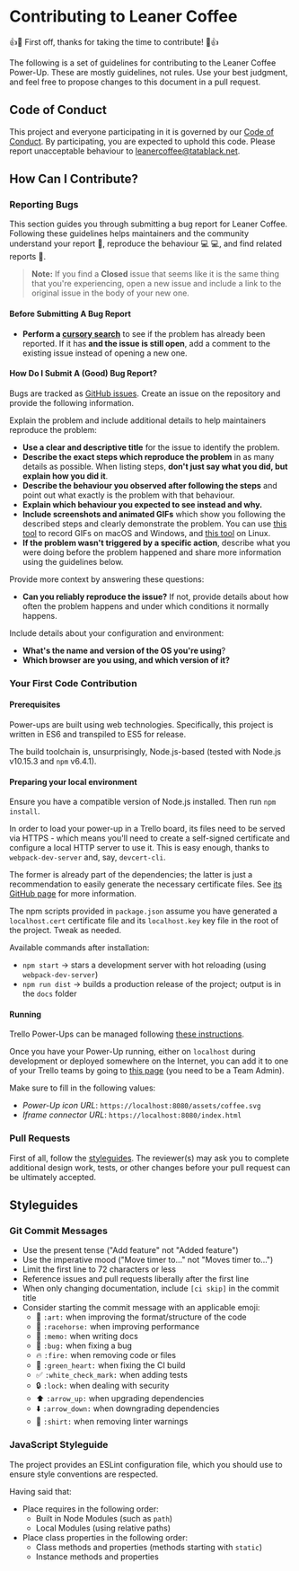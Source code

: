 # Contributing to Leaner Coffee

:+1::tada: First off, thanks for taking the time to contribute! :tada::+1:

The following is a set of guidelines for contributing to the Leaner Coffee Power-Up. These are mostly guidelines, not rules. Use your best judgment, and feel free to propose changes to this document in a pull request.

## Code of Conduct

This project and everyone participating in it is governed by our [Code of Conduct](CODE_OF_CONDUCT.md). By participating, you are expected to uphold this code. Please report unacceptable behaviour to [leanercoffee@tatablack.net](mailto:leanercoffee@tatablack.net).


## How Can I Contribute?

### Reporting Bugs

This section guides you through submitting a bug report for Leaner Coffee. Following these guidelines helps maintainers and the community understand your report :pencil:, reproduce the behaviour :computer: :computer:, and find related reports :mag_right:.

> **Note:** If you find a **Closed** issue that seems like it is the same thing that you're experiencing, open a new issue and include a link to the original issue in the body of your new one.

#### Before Submitting A Bug Report

* **Perform a [cursory search](https://github.com/tatablack/leaner-coffee-powerup/issues?utf8=%E2%9C%93&q=is%3Aissue+is%3Aopen)** to see if the problem has already been reported. If it has **and the issue is still open**, add a comment to the existing issue instead of opening a new one.

#### How Do I Submit A (Good) Bug Report?

Bugs are tracked as [GitHub issues](https://guides.github.com/features/issues/). Create an issue on the repository and provide the following information.

Explain the problem and include additional details to help maintainers reproduce the problem:

* **Use a clear and descriptive title** for the issue to identify the problem.
* **Describe the exact steps which reproduce the problem** in as many details as possible. When listing steps, **don't just say what you did, but explain how you did it**.
* **Describe the behaviour you observed after following the steps** and point out what exactly is the problem with that behaviour.
* **Explain which behaviour you expected to see instead and why.**
* **Include screenshots and animated GIFs** which show you following the described steps and clearly demonstrate the problem. You can use [this tool](https://www.cockos.com/licecap/) to record GIFs on macOS and Windows, and [this tool](https://github.com/colinkeenan/silentcast) on Linux.
* **If the problem wasn't triggered by a specific action**, describe what you were doing before the problem happened and share more information using the guidelines below.

Provide more context by answering these questions:

* **Can you reliably reproduce the issue?** If not, provide details about how often the problem happens and under which conditions it normally happens.

Include details about your configuration and environment:

* **What's the name and version of the OS you're using**?
* **Which browser are you using, and which version of it?**


### Your First Code Contribution
#### Prerequisites
Power-ups are built using web technologies. Specifically, this project is written in ES6 and transpiled to ES5 for release.

The build toolchain is, unsurprisingly, Node.js-based (tested with Node.js v10.15.3 and `npm` v6.4.1).

#### Preparing your local environment
Ensure you have a compatible version of Node.js installed. Then run `npm install`.

In order to load your power-up in a Trello board, its files need to be served via HTTPS - which means you'll
need to create a self-signed certificate and configure a local HTTP server to use it. This is easy enough, thanks
to `webpack-dev-server` and, say, `devcert-cli`.

The former is already part of the dependencies; the latter is just a recommendation to easily generate the necessary
certificate files. See [its GitHub page](https://github.com/davewasmer/devcert-cli#usage) for more information.

The npm scripts provided in `package.json` assume you have generated a `localhost.cert` certificate file and its `localhost.key`
key file in the root of the project. Tweak as needed.

Available commands after installation:
- `npm start` → stars a development server with hot reloading (using `webpack-dev-server`)
- `npm run dist` → builds a production release of the project; output is in the `docs` folder

#### Running
Trello Power-Ups can be managed following [these instructions](https://developers.trello.com/docs/managing-power-ups).

Once you have your Power-Up running, either on `localhost` during development or deployed somewhere on the Internet,
you can add it to one of your Trello teams by going to [this page](https://trello.com/power-ups/admin)
(you need to be a Team Admin).

Make sure to fill in the following values:
- *Power-Up icon URL*: `https://localhost:8080/assets/coffee.svg`
- *Iframe connector URL*: `https://localhost:8080/index.html`

### Pull Requests
First of all, follow the [styleguides](#styleguides). The reviewer(s) may ask you to complete additional design work, tests, or other changes before your pull request can be ultimately accepted.

## Styleguides

### Git Commit Messages

* Use the present tense ("Add feature" not "Added feature")
* Use the imperative mood ("Move timer to..." not "Moves timer to...")
* Limit the first line to 72 characters or less
* Reference issues and pull requests liberally after the first line
* When only changing documentation, include `[ci skip]` in the commit title
* Consider starting the commit message with an applicable emoji:
    * :art: `:art:` when improving the format/structure of the code
    * :racehorse: `:racehorse:` when improving performance
    * :memo: `:memo:` when writing docs
    * :bug: `:bug:` when fixing a bug
    * :fire: `:fire:` when removing code or files
    * :green_heart: `:green_heart:` when fixing the CI build
    * :white_check_mark: `:white_check_mark:` when adding tests
    * :lock: `:lock:` when dealing with security
    * :arrow_up: `:arrow_up:` when upgrading dependencies
    * :arrow_down: `:arrow_down:` when downgrading dependencies
    * :shirt: `:shirt:` when removing linter warnings

### JavaScript Styleguide

The project provides an ESLint configuration file, which you should use to ensure style conventions are respected.

Having said that:

* Place requires in the following order:
    * Built in Node Modules (such as `path`)
    * Local Modules (using relative paths)
* Place class properties in the following order:
    * Class methods and properties (methods starting with `static`)
    * Instance methods and properties
